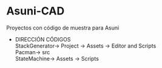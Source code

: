 # Asuni-CAD
Proyectos con código de muestra para Asuni
- DIRECCIÓN CÓDIGOS<br/>
StackGenerator-> Project -> Assets -> Editor and Scripts <br/>
Pacman-> src <br/>
StateMachine-> Assets -> Scripts
